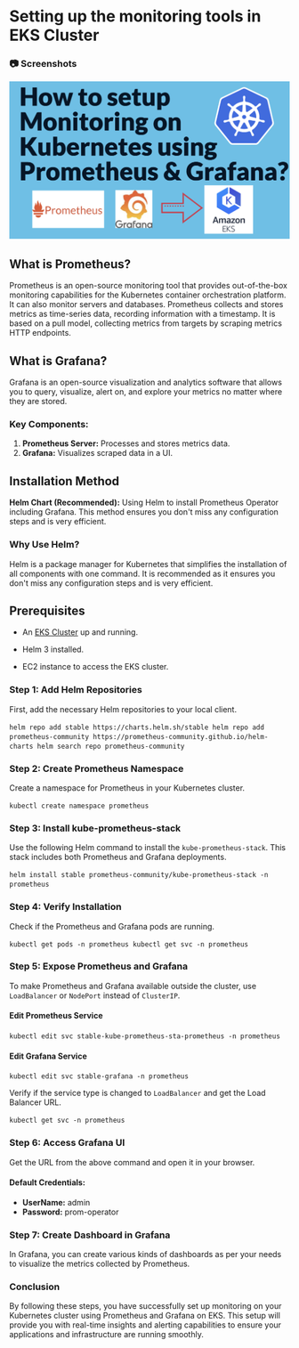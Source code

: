 # Setting up the monitoring tools in EKS Cluster
### :camera: Screenshots
 <div align="center"> 
  <img src="./assets/P & G.png" alt="screenshot" />
</div>

What is Prometheus?
-------------------

Prometheus is an open-source monitoring tool that provides out-of-the-box monitoring capabilities for the Kubernetes container orchestration platform. It can also monitor servers and databases. Prometheus collects and stores metrics as time-series data, recording information with a timestamp. It is based on a pull model, collecting metrics from targets by scraping metrics HTTP endpoints.

What is Grafana?
----------------

Grafana is an open-source visualization and analytics software that allows you to query, visualize, alert on, and explore your metrics no matter where they are stored.


### Key Components:

1.  **Prometheus Server:** Processes and stores metrics data.
2.  **Grafana:** Visualizes scraped data in a UI.

Installation Method
-------------------
 **Helm Chart (Recommended):** Using Helm to install Prometheus Operator including Grafana. This method ensures you don't miss any configuration steps and is very efficient.

### Why Use Helm?

Helm is a package manager for Kubernetes that simplifies the installation of all components with one command. It is recommended as it ensures you don't miss any configuration steps and is very efficient.

Prerequisites
-------------

-   An [EKS Cluster](https://github.com/RishabbSingh/EKS-Cluster-Setup) up and running.

-   Helm 3 installed.
-   EC2 instance to access the EKS cluster.

### Step 1: Add Helm Repositories

First, add the necessary Helm repositories to your local client.

`helm repo add stable https://charts.helm.sh/stable
helm repo add prometheus-community https://prometheus-community.github.io/helm-charts
helm search repo prometheus-community`

### Step 2: Create Prometheus Namespace

Create a namespace for Prometheus in your Kubernetes cluster.

`kubectl create namespace prometheus`

### Step 3: Install kube-prometheus-stack

Use the following Helm command to install the `kube-prometheus-stack`. This stack includes both Prometheus and Grafana deployments.

`helm install stable prometheus-community/kube-prometheus-stack -n prometheus`

### Step 4: Verify Installation

Check if the Prometheus and Grafana pods are running.

`kubectl get pods -n prometheus
kubectl get svc -n prometheus`

### Step 5: Expose Prometheus and Grafana

To make Prometheus and Grafana available outside the cluster, use `LoadBalancer` or `NodePort` instead of `ClusterIP`.

#### Edit Prometheus Service

`kubectl edit svc stable-kube-prometheus-sta-prometheus -n prometheus`

#### Edit Grafana Service

`kubectl edit svc stable-grafana -n prometheus`

Verify if the service type is changed to `LoadBalancer` and get the Load Balancer URL.

`kubectl get svc -n prometheus`

### Step 6: Access Grafana UI

Get the URL from the above command and open it in your browser.

#### Default Credentials:

-   **UserName:** admin
-   **Password:** prom-operator

### Step 7: Create Dashboard in Grafana

In Grafana, you can create various kinds of dashboards as per your needs to visualize the metrics collected by Prometheus.

### Conclusion

By following these steps, you have successfully set up monitoring on your Kubernetes cluster using Prometheus and Grafana on EKS. This setup will provide you with real-time insights and alerting capabilities to ensure your applications and infrastructure are running smoothly.
